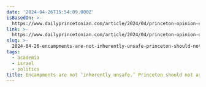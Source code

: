 ```yaml
---
date: '2024-04-26T15:54:09.000Z'
isBasedOn: >-
  https://www.dailyprincetonian.com/article/2024/04/princeton-opinion-editorial-board-encampment-free-speech
link: >-
  https://www.dailyprincetonian.com/article/2024/04/princeton-opinion-editorial-board-encampment-free-speech
slug: >-
  2024-04-26-encampments-are-not-inherently-unsafe-princeton-should-not-arrest-or-exp
tags:
  - academia
  - israel
  - politics
title: Encampments are not ‘inherently unsafe.’ Princeton should not arrest or exp
---
```


